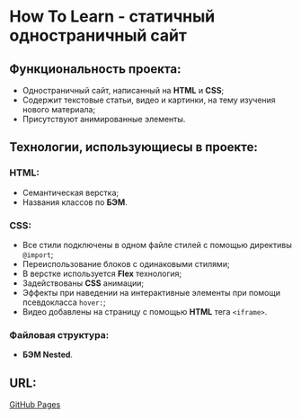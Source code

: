 # __How To Learn - статичный одностраничный сайт__

## __Функциональность проекта:__
* Одностраничный сайт, написанный на __HTML__ и __CSS__;
* Содержит текстовые статьи, видео и картинки, на тему изучения нового материала;
* Присутствуют анимированные элементы.

## __Технологии, использующиесы в проекте:__

### HTML:
* Семантическая верстка;
* Названия классов по __БЭМ__.

### CSS:
* Все стили подключены в одном файле стилей с помощью директивы `@import`;
* Переиспользование блоков с одинаковыми стилями;
* В верстке используется __Flex__ технология;
* Задействованы __CSS__ анимации;
* Эффекты при наведении на интерактивные элементы при помощи псевдокласса `hover:`;
* Видео добавлены на страницу с помощью __HTML__ тега `<iframe>`.

### Файловая структура:
* __БЭМ Nested__.

## __URL:__
[GitHub Pages](https://staskudinow.github.io/how-to-learn/)
